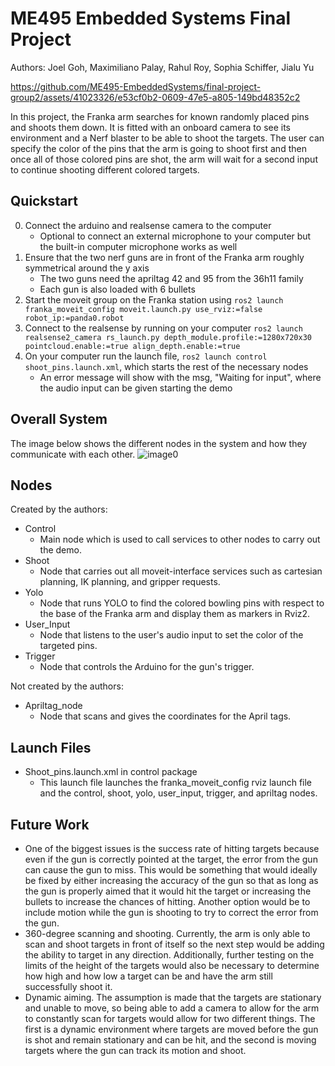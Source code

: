 # ME495 Embedded Systems Final Project
Authors: Joel Goh, Maximiliano Palay, Rahul Roy, Sophia Schiffer, Jialu Yu




https://github.com/ME495-EmbeddedSystems/final-project-group2/assets/41023326/e53cf0b2-0609-47e5-a805-149bd48352c2






In this project, the Franka arm searches for known randomly placed pins and shoots them down. It is fitted with an onboard camera to see its environment and a Nerf blaster to be able to shoot the targets. The user can specify the color of the pins that the arm is going to shoot first and then once all of those colored pins are shot, the arm will wait for a second input to continue shooting different colored targets. 

## Quickstart
0. Connect the arduino and realsense camera to the computer
    - Optional to connect an external microphone to your computer but the built-in computer microphone works as well
1. Ensure that the two nerf guns are in front of the Franka arm roughly symmetrical around the y axis
    - The two guns need the apriltag 42 and 95 from the 36h11 family
    - Each gun is also loaded with 6 bullets
1. Start the moveit group on the Franka station using `ros2 launch franka_moveit_config moveit.launch.py use_rviz:=false robot_ip:=panda0.robot`
2. Connect to the realsense by running on your computer `ros2 launch realsense2_camera rs_launch.py depth_module.profile:=1280x720x30 pointcloud.enable:=true align_depth.enable:=true`
3. On your computer run the launch file, `ros2 launch control shoot_pins.launch.xml`, which starts the rest of the necessary nodes
    - An error message will show with the msg, "Waiting for input", where the audio input can be given starting the demo

## Overall System 
The image below shows the different nodes in the system and how they communicate with each other.
![image0](https://github.com/ME495-EmbeddedSystems/final-project-group2/assets/61445107/13586291-4e3b-4553-9f9e-4bd79ed97753)

## Nodes
Created by the authors:
- Control
    - Main node which is used to call services to other nodes to carry out the demo.
- Shoot
    - Node that carries out all moveit-interface services such as cartesian planning, IK planning, and gripper requests. 
- Yolo
    - Node that runs YOLO to find the colored bowling pins with respect to the base of the Franka arm and display them as markers in Rviz2. 
- User_Input
    - Node that listens to the user's audio input to set the color of the targeted pins. 
- Trigger
    - Node that controls the Arduino for the gun's trigger.

Not created by the authors:
- Apriltag_node
    - Node that scans and gives the coordinates for the April tags.

## Launch Files
- Shoot_pins.launch.xml in control package
    - This launch file launches the franka_moveit_config rviz launch file and the control, shoot, yolo, user_input, trigger, and apriltag nodes.
 
## Future Work
- One of the biggest issues is the success rate of hitting targets because even if the gun is correctly pointed at the target, the error from the gun can cause the gun to miss. This would be something that would ideally be fixed by either increasing the accuracy of the gun so that as long as the gun is properly aimed that it would hit the target or increasing the bullets to increase the chances of hitting. Another option would be to include motion while the gun is shooting to try to correct the error from the gun.
- 360-degree scanning and shooting. Currently, the arm is only able to scan and shoot targets in front of itself so the next step would be adding the ability to target in any direction. Additionally, further testing on the limits of the height of the targets would also be necessary to determine how high and how low a target can be and have the arm still successfully shoot it.
- Dynamic aiming. The assumption is made that the targets are stationary and unable to move, so being able to add a camera to allow for the arm to constantly scan for targets would allow for two different things. The first is a dynamic environment where targets are moved before the gun is shot and remain stationary and can be hit, and the second is moving targets where the gun can track its motion and shoot. 
